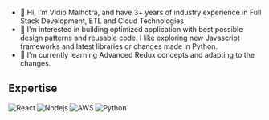 - 👋 Hi, I’m Vidip Malhotra, and have 3+ years of industry experience in Full Stack Development, ETL and Cloud Technologies
- 👀 I’m interested in building optimized application with best possible design patterns and reusable code. 
I like exploring new Javascript frameworks and latest libraries or changes made in Python.
- 🌱 I’m currently learning Advanced Redux concepts and adapting to the changes.

## Expertise
<img align="left" alt="React" src="https://img.shields.io/badge/react%20-%2320232a.svg?&style=for-the-badge&logo=react&logoColor=%2361DAFB" />
<img align="left" alt="Nodejs" src="https://img.shields.io/badge/node.js%20-%2343853D.svg?&style=for-the-badge&logo=node.js&logoColor=white" />
<img align="left" alt="AWS" src="https://img.shields.io/badge/Amazon%20AWS-%23232F3E?logo=amazon-aws&logoColor=white&style=for-the-badge" />
<img align="left" alt="Python" src="https://img.shields.io/badge/postgres-%23316192.svg?&style=for-the-badge&logo=postgresql&logoColor=white" />
<br>
<br>

<!---
Vidip/Vidip is a ✨ special ✨ repository because its `README.md` (this file) appears on your GitHub profile.
You can click the Preview link to take a look at your changes.
--->
